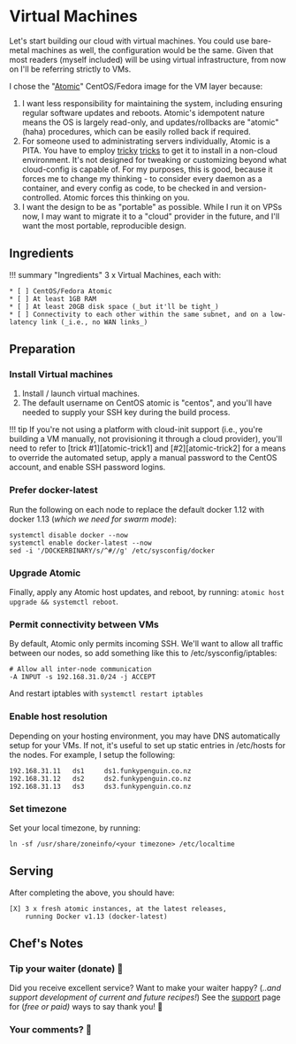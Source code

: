 # Virtual Machines

Let's start building our cloud with virtual machines. You could use bare-metal machines as well, the configuration would be the same. Given that most readers (myself included) will be using virtual infrastructure, from now on I'll be referring strictly to VMs.

I chose the "[Atomic](https://www.projectatomic.io/)" CentOS/Fedora image for the VM layer because:

1. I want less responsibility for maintaining the system, including ensuring regular software updates and reboots. Atomic's idempotent nature means the OS is largely read-only, and updates/rollbacks are "atomic" (haha) procedures, which can be easily rolled back if required.
2. For someone used to administrating servers individually, Atomic is a PITA. You have to employ [tricky](https://spinningmatt.wordpress.com/2014/01/08/a-recipe-for-starting-cloud-images-with-virt-install/) [tricks](http://blog.oddbit.com/2015/03/10/booting-cloud-images-with-libvirt/) to get it to install in a non-cloud environment. It's not designed for tweaking or customizing beyond what cloud-config is capable of. For my purposes, this is good, because it forces me to change my thinking - to consider every daemon as a container, and every config as code, to be checked in and version-controlled. Atomic forces this thinking on you.
3. I want the design to be as "portable" as possible. While I run it on VPSs now, I may want to migrate it to a "cloud" provider in the future, and I'll want the most portable, reproducible design.


## Ingredients

!!! summary "Ingredients"
    3 x Virtual Machines, each with:

    * [ ] CentOS/Fedora Atomic
    * [ ] At least 1GB RAM
    * [ ] At least 20GB disk space (_but it'll be tight_)
    * [ ] Connectivity to each other within the same subnet, and on a low-latency link (_i.e., no WAN links_)


## Preparation

### Install Virtual machines

1. Install / launch virtual machines.
2. The default username on CentOS atomic is "centos", and you'll have needed to supply your SSH key during the build process.

!!! tip
    If you're not using a platform with cloud-init support (i.e., you're building a VM manually, not provisioning it through a cloud provider), you'll need to refer to [trick #1][atomic-trick1] and [#2][atomic-trick2] for a means to override the automated setup, apply a manual password to the CentOS account, and enable SSH password logins.


### Prefer docker-latest

Run the following on each node to replace the default docker 1.12 with docker 1.13 (_which we need for swarm mode_):
```
systemctl disable docker --now
systemctl enable docker-latest --now
sed -i '/DOCKERBINARY/s/^#//g' /etc/sysconfig/docker
```


### Upgrade Atomic

Finally, apply any Atomic host updates, and reboot, by running: ```atomic host upgrade && systemctl reboot```.


### Permit connectivity between VMs

By default, Atomic only permits incoming SSH. We'll want to allow all traffic between our nodes, so add something like this to /etc/sysconfig/iptables:

```
# Allow all inter-node communication
-A INPUT -s 192.168.31.0/24 -j ACCEPT
```

And restart iptables with ```systemctl restart iptables```

### Enable host resolution

Depending on your hosting environment, you may have DNS automatically setup for your VMs. If not, it's useful to set up static entries in /etc/hosts for the nodes. For example, I setup the following:

```
192.168.31.11   ds1     ds1.funkypenguin.co.nz
192.168.31.12   ds2     ds2.funkypenguin.co.nz
192.168.31.13   ds3     ds3.funkypenguin.co.nz
```

### Set timezone

Set your local timezone, by running:

```
ln -sf /usr/share/zoneinfo/<your timezone> /etc/localtime
```

## Serving

After completing the above, you should have:

```
[X] 3 x fresh atomic instances, at the latest releases,
    running Docker v1.13 (docker-latest)
```

## Chef's Notes

### Tip your waiter (donate) 👏

Did you receive excellent service? Want to make your waiter happy? (_..and support development of current and future recipes!_) See the [support](/support/) page for (_free or paid)_ ways to say thank you! 👏

### Your comments? 💬
